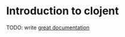 # Introduction to clojent

TODO: write [great documentation](http://jacobian.org/writing/great-documentation/what-to-write/)
